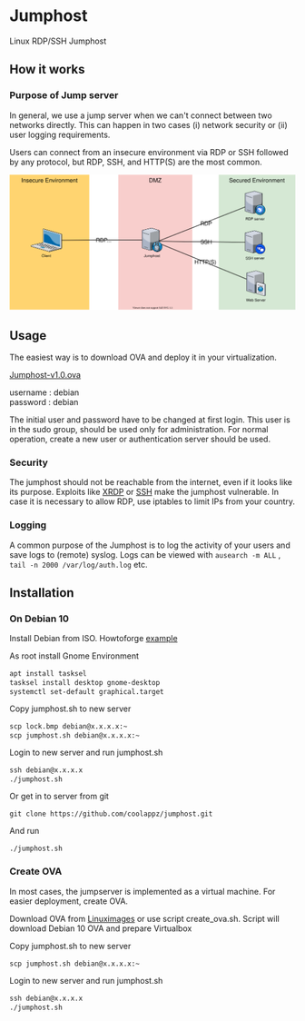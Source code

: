 # Jumphost
Linux RDP/SSH Jumphost 

## How it works
### Purpose of Jump server

In general, we use a jump server when we can't connect between two networks directly. This can happen in two cases (i) network security or (ii) user logging requirements. 

Users can connect from an insecure environment via RDP or SSH followed by any protocol, but RDP, SSH, and HTTP(S) are the most common.  

![jumphost](https://raw.githubusercontent.com/coolappz/jumphost/main/jumphost.svg)


## Usage

The easiest way is to download OVA and deploy it in your virtualization. 

[Jumphost-v1.0.ova](https://download.coolappz.net/Jumphost-v1.0.ova)

 username : debian  
 password : debian  
 
 The initial user and password have to be changed at first login. This user is in the sudo group, should be used only for administration. For normal operation, create a new user or authentication server should be used. 

### Security 

The jumphost should not be reachable from the internet, even if it looks like its purpose.  Exploits like [XRDP](https://www.cvedetails.com/vulnerability-list/vendor_id-8982/Xrdp.html) or [SSH](https://www.cvedetails.com/vulnerability-list/vendor_id-97/product_id-585/Openbsd-Openssh.html) make the jumphost vulnerable. In case it is necessary to allow RDP, use iptables to limit IPs from your country.

### Logging

A common purpose of the Jumphost is to log the activity of your users and save logs to (remote) syslog. Logs can be viewed with `ausearch -m ALL` , `tail -n 2000 /var/log/auth.log` etc.

## Installation

### On Debian 10

Install Debian from ISO. Howtoforge [example](https://www.howtoforge.com/tutorial/debian-minimal-server/)

As root install Gnome Environment 

    apt install tasksel
    tasksel install desktop gnome-desktop
    systemctl set-default graphical.target

Copy jumphost.sh to new server 

    scp lock.bmp debian@x.x.x.x:~
    scp jumphost.sh debian@x.x.x.x:~ 

Login to new server and run jumphost.sh

    ssh debian@x.x.x.x
    ./jumphost.sh



Or get in to server from git

    git clone https://github.com/coolappz/jumphost.git

And run

    ./jumphost.sh



### Create OVA 

In most cases, the jumpserver is implemented as a virtual machine. For easier deployment, create OVA. 

Download OVA from [Linuximages](https://www.linuxvmimages.com/images/debian-10/) or use script create_ova.sh. Script will download Debian 10 OVA and prepare Virtualbox

Copy jumphost.sh to new server 

    scp jumphost.sh debian@x.x.x.x:~  

Login to new server and run jumphost.sh

    ssh debian@x.x.x.x
    ./jumphost.sh



